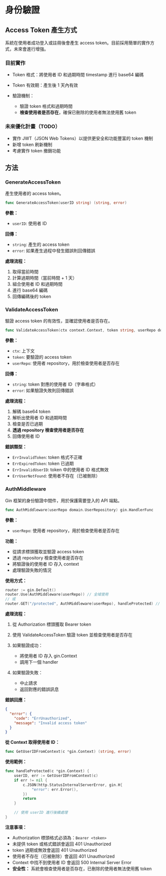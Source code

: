 # 身份驗證

## Access Token 產生方式

系統在使用者成功登入或註冊後會產生 access token。目前採用簡單的實作方式，未來會進行增強。

### 目前實作

- Token 格式：將使用者 ID 和過期時間 timestamp 進行 base64 編碼
- Token 有效期：產生後 1 天內有效
- 驗證機制：

  - 驗證 token 格式和過期時間
  - **檢查使用者是否存在**，確保已刪除的使用者無法使用舊 token

### 未來優化計畫（TODO）

- 實作 JWT（JSON Web Tokens）以提供更安全和功能豐富的 token 機制
- 新增 token 刷新機制
- 考慮實作 token 撤銷功能

## 方法

### GenerateAccessToken

產生使用者的 access token。

```go
func GenerateAccessToken(userID string) (string, error)
```

**參數：**

- `userID`: 使用者 ID

**回傳：**

- `string`: 產生的 access token
- `error`: 如果產生過程中發生錯誤則回傳錯誤

**處理流程：**

1. 取得當前時間
2. 計算過期時間（當前時間 + 1 天）
3. 組合使用者 ID 和過期時間
4. 進行 base64 編碼
5. 回傳編碼後的 token

### ValidateAccessToken

驗證 access token 的有效性，並確認使用者是否存在。

```go
func ValidateAccessToken(ctx context.Context, token string, userRepo domain.UserRepository) (string, error)
```

**參數：**

- `ctx`: 上下文
- `token`: 要驗證的 access token
- `userRepo`: 使用者 repository，用於檢查使用者是否存在

**回傳：**
- `string`: token 對應的使用者 ID（字串格式）
- `error`: 如果驗證失敗則回傳錯誤

**處理流程：**

1. 解碼 base64 token
2. 解析出使用者 ID 和過期時間
3. 檢查是否已過期
4. **透過 repository 檢查使用者是否存在**
5. 回傳使用者 ID

**錯誤類型：**

- `ErrInvalidToken`: token 格式不正確
- `ErrExpiredToken`: token 已過期
- `ErrInvalidUserID`: token 中的使用者 ID 格式無效
- `ErrUserNotFound`: 使用者不存在（已被刪除）

### AuthMiddleware

Gin 框架的身份驗證中間件，用於保護需要登入的 API 端點。

```go
func AuthMiddleware(userRepo domain.UserRepository) gin.HandlerFunc
```

**參數：**
- `userRepo`: 使用者 repository，用於檢查使用者是否存在

**功能：**

- 從請求標頭獲取並驗證 access token
- 透過 repository 檢查使用者是否存在
- 將驗證後的使用者 ID 存入 context
- 處理驗證失敗的情況

**使用方式：**
```go
router := gin.Default()
router.Use(AuthMiddleware(userRepo)) // 全域使用
// 或
router.GET("/protected", AuthMiddleware(userRepo), handleProtected) // 單一路由使用
```

**處理流程：**

1. 從 Authorization 標頭獲取 Bearer token
2. 使用 ValidateAccessToken 驗證 token 並檢查使用者是否存在
3. 如果驗證成功：

    - 將使用者 ID 存入 gin.Context
    - 調用下一個 handler

4. 如果驗證失敗：

    - 中止請求
    - 返回對應的錯誤訊息

**錯誤回應：**
```json
{
  "error": {
    "code": "ErrUnauthorized",
    "message": "Invalid access token"
  }
}
```

**從 Context 取得使用者 ID：**
```go
func GetUserIDFromContext(c *gin.Context) (string, error)
```

**使用範例：**
```go
func handleProtected(c *gin.Context) {
    userID, err := GetUserIDFromContext(c)
    if err != nil {
        c.JSON(http.StatusInternalServerError, gin.H{
            "error": err.Error(),
        })
        return
    }
    
    // 使用 userID 進行後續處理
}
```

**注意事項：**

- Authorization 標頭格式必須為：`Bearer <token>`
- 未提供 token 或格式錯誤會返回 401 Unauthorized
- token 過期或無效會返回 401 Unauthorized
- 使用者不存在（已被刪除）會返回 401 Unauthorized
- Context 中找不到使用者 ID 會返回 500 Internal Server Error
- **安全性：** 系統會檢查使用者是否存在，已刪除的使用者無法使用舊 token
